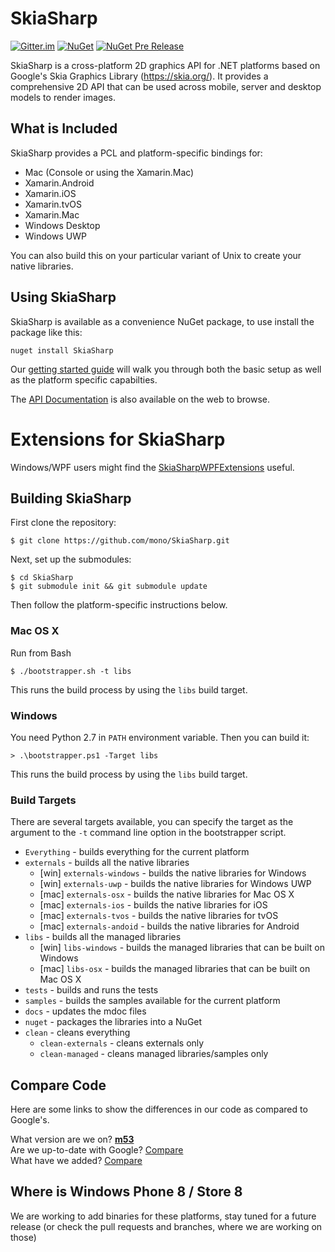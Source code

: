 # SkiaSharp

[![Gitter.im](https://img.shields.io/badge/gitter.im-xamarin%2FXamarinComponents-E60256.svg)](https://gitter.im/xamarin/XamarinComponents)  [![NuGet](https://img.shields.io/nuget/v/SkiaSharp.svg?maxAge=2592000)](https://www.nuget.org/packages/SkiaSharp)  [![NuGet Pre Release](https://img.shields.io/nuget/vpre/SkiaSharp.svg?maxAge=2592000)](https://www.nuget.org/packages/SkiaSharp)

SkiaSharp is a cross-platform 2D graphics API for .NET platforms based on Google's
Skia Graphics Library (https://skia.org/).   It provides a comprehensive 2D API that can
be used across mobile, server and desktop models to render images.

## What is Included

SkiaSharp provides a PCL and platform-specific bindings for:

 - Mac (Console or using the Xamarin.Mac)
 - Xamarin.Android
 - Xamarin.iOS
 - Xamarin.tvOS
 - Xamarin.Mac
 - Windows Desktop
 - Windows UWP

You can also build this on your particular variant of Unix
to create your native libraries.

## Using SkiaSharp

SkiaSharp is available as a convenience NuGet package, to use install the package like this:

```
nuget install SkiaSharp
```

Our [getting started guide](https://developer.xamarin.com/guides/cross-platform/drawing/) will walk you 
through both the basic setup as well as the platform specific capabilties.

The [API Documentation](https://developer.xamarin.com/api/namespace/SkiaSharp/) is also available on the
web to browse.

# Extensions for SkiaSharp

Windows/WPF users might find the [SkiaSharpWPFExtensions](https://github.com/impsnldavid/skiasharpwpfextensions) useful.

## Building SkiaSharp

First clone the repository:

    $ git clone https://github.com/mono/SkiaSharp.git

Next, set up the submodules:

    $ cd SkiaSharp
    $ git submodule init && git submodule update
    
Then follow the platform-specific instructions below.

### Mac OS X

Run from Bash

    $ ./bootstrapper.sh -t libs

This runs the build process by using the `libs` build target.

### Windows

You need Python 2.7 in `PATH` environment variable. Then you can build it:

    > .\bootstrapper.ps1 -Target libs

This runs the build process by using the `libs` build target.

### Build Targets

There are several targets available, you can specify the target as the argument to the `-t` command line
option in the bootstrapper script.

 - `Everything` - builds everything for the current platform
 - `externals` - builds all the native libraries
   - [win] `externals-windows` - builds the native libraries for Windows
   - [win] `externals-uwp` - builds the native libraries for Windows UWP
   - [mac] `externals-osx` - builds the native libraries for Mac OS X
   - [mac] `externals-ios` - builds the native libraries for iOS
   - [mac] `externals-tvos` - builds the native libraries for tvOS
   - [mac] `externals-andoid` - builds the native libraries for Android
 - `libs` - builds all the managed libraries
   - [win] `libs-windows` - builds the managed libraries that can be built on Windows
   - [mac] `libs-osx` - builds the managed libraries that can be built on Mac OS X
 - `tests` - builds and runs the tests
 - `samples` - builds the samples available for the current platform
 - `docs` - updates the mdoc files
 - `nuget` - packages the libraries into a NuGet
 - `clean` - cleans everything
   - `clean-externals` - cleans externals only
   - `clean-managed` - cleans managed libraries/samples only

## Compare Code

Here are some links to show the differences in our code as compared to Google's.

What version are we on? [**m53**](https://github.com/google/skia/tree/chrome/m53)  
Are we up-to-date with Google? [Compare](https://github.com/mono/skia/compare/xamarin-mobile-bindings...google:chrome/m53)  
What have we added? [Compare](https://github.com/google/skia/compare/chrome/m53...mono:xamarin-mobile-bindings)  

## Where is Windows Phone 8 / Store 8
 
We are working to add binaries for these platforms, stay tuned for a future release
(or check the pull requests and branches, where we are working on those)
